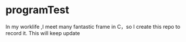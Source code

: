 # programTest
In my worklife ,I meet many fantastic frame in C，so I create this repo to record it.
This will keep update
